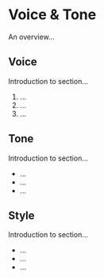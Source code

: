 # Voice & Tone

An overview…

## Voice

Introduction to section…

1. …
2. …
3. …

## Tone

Introduction to section…

- …
- …
- …

## Style

Introduction to section…

<!-- Perhaps include style tips on capitalization of headings (sentence or title case), words to avoid, or general grammar and mechanics dos and don'ts, etc. See https://styleguide.mailchimp.com/grammar-and-mechanics/-->

- …
- …
- …

